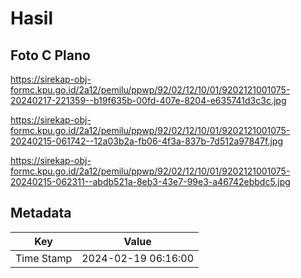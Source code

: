 # Hasil

## Foto C Plano

https://sirekap-obj-formc.kpu.go.id/2a12/pemilu/ppwp/92/02/12/10/01/9202121001075-20240217-221359--b19f635b-00fd-407e-8204-e635741d3c3c.jpg

https://sirekap-obj-formc.kpu.go.id/2a12/pemilu/ppwp/92/02/12/10/01/9202121001075-20240215-061742--12a03b2a-fb06-4f3a-837b-7d512a97847f.jpg

https://sirekap-obj-formc.kpu.go.id/2a12/pemilu/ppwp/92/02/12/10/01/9202121001075-20240215-062311--abdb521a-8eb3-43e7-99e3-a46742ebbdc5.jpg


## Metadata

| Key        | Value               |
| ---------- | ------------------- |
| Time Stamp | 2024-02-19 06:16:00 |




